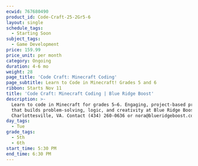 ```yaml
---
ecwid: 767680490
product_id: Code-Craft-25-2Gr5-6
layout: single
schedule_tags:
  - Starting Soon
subject_tags:
  - Game Development
price: 159.99
price_unit: per month
category: Ongoing
duration: 4-6 mo
weight: 28
page_title: 'Code Craft: Minecraft Coding'
page_subtitle: Learn to Code in Minecraft! Grades 5 and 6
ribbon: Starts Nov 11
title: 'Code Craft: Minecraft Coding | Blue Ridge Boost'
description: >-
  Learn to code in Minecraft for grades 5–6. Engaging, project-based programming
  that builds problem-solving, logic, and creativity at Blue Ridge Boost.
  Charlottesville, VA. Contact (434) 260-0636 or nora@blueridgeboost.com .
day_tags:
  - Tue
grade_tags:
  - 5th
  - 6th
start_time: 5:30 PM
end_time: 6:30 PM
---
```


